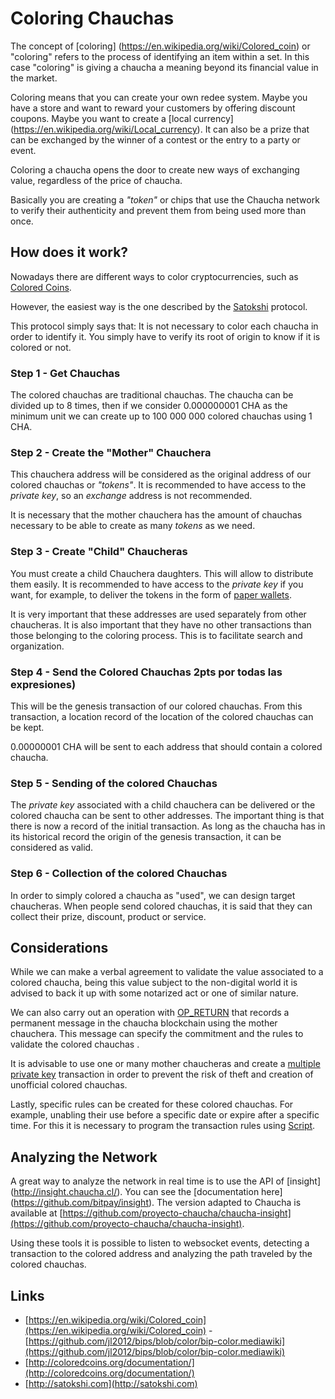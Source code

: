 # Coloring Chauchas

The concept of [coloring] (https://en.wikipedia.org/wiki/Colored_coin) or "coloring" refers to the process of identifying an item within a set. In this case "coloring" is giving a chaucha a meaning beyond its financial value in the market.

Coloring means that you can create your own redee system. Maybe you have a store and want to reward your customers by offering discount coupons. Maybe you want to create a [local currency] (https://en.wikipedia.org/wiki/Local_currency). It can also be a prize that can be exchanged by the winner of a contest or the entry to a party or event.

Coloring a chaucha opens the door to create new ways of exchanging value, regardless of the price of chaucha.

Basically you are creating a *"token"* or chips that use the Chaucha network  to verify their authenticity and prevent them from being used more than once.

## How does it work?
 
Nowadays there are different ways to color cryptocurrencies, such as [Colored Coins](http://coloredcoins.org/documentation/).
 
However, the easiest way is the one described by the [Satokshi](http://satokshi.com) protocol.
 
This protocol simply says that: It is not necessary to color each chaucha in order to identify it. You simply have to verify its root of origin to know if it is colored or not.

### Step 1 - Get Chauchas

The colored chauchas are traditional chauchas. The chaucha can be divided up to 8 times, then if we consider 0.000000001 CHA as the minimum unit we can create up to 100 000 000 colored chauchas using 1 CHA.

### Step 2 - Create the "Mother" Chauchera
 
This chauchera address will be considered as the original address of our colored chauchas or *"tokens"*. It is recommended to have access to the *private key*, so an *exchange* address is not recommended.
 
It is necessary that the mother chauchera has the amount of chauchas necessary to be able to create as many *tokens* as we need.
 
### Step 3 - Create "Child" Chaucheras
 
You must create a child Chauchera daughters. This will allow to distribute them easily. It is recommended to have access to the *private key* if you want, for example, to deliver the tokens in the form of [paper wallets](/sec).
 
It is very important that these addresses are used separately from other chaucheras. It is also important that they have no other transactions than those belonging to the coloring process. This is to facilitate search and organization.
 
### Step 4 - Send the Colored Chauchas 2pts por todas las expresiones) 
 
This will be the genesis transaction of our colored chauchas. From this transaction, a location record of the location of the colored chauchas can be kept.

0.00000001 CHA will be sent to each address that should contain a colored chaucha.

### Step 5 - Sending of the colored Chauchas

The *private key* associated with a child chauchera can be delivered or the colored chaucha can be sent to other addresses. The important thing is that there is now a record of the initial transaction. As long as the chaucha has in its historical record the origin of the genesis transaction, it can be considered as valid.

### Step 6 - Collection of the colored Chauchas

In order to simply  colored a chaucha as "used", we can design target chaucheras. When people send colored chauchas, it is said that they can collect their prize, discount, product or service.

## Considerations

While we can make a verbal agreement to validate the value associated to a colored chaucha, being this value subject to the non-digital world it is advised to back it up with some notarized act or one of similar nature.

We can also carry out an operation with [OP_RETURN](https://iot.chaucha.cl) that records a permanent message in the chaucha blockchain using the mother chauchera. This message can specify the commitment and the rules to validate the colored chauchas .

It is advisable to use one or many mother chaucheras and create a [multiple private key](https://en.bitcoin.it/wiki/multisignature) transaction in order to prevent the risk of theft and creation of unofficial colored chauchas.

Lastly, specific rules can be created for these colored chauchas. For example, unabling their use before a specific date or expire after a specific time. For this it is necessary to program the transaction rules using [Script](https://en.bitcoin.it/wiki/script).

## Analyzing the Network
A great way to analyze the network in real time is to use the API of [insight] (http://insight.chaucha.cl/). You can see the [documentation here] (https://github.com/bitpay/insight). The version adapted to Chaucha is
available at [https://github.com/proyecto-chaucha/chaucha-insight](https://github.com/proyecto-chaucha/chaucha-insight).

Using these tools it is possible to listen to websocket events, detecting a transaction to the colored address and analyzing the path traveled by the colored chauchas.

## Links

- [https://en.wikipedia.org/wiki/Colored_coin](https://en.wikipedia.org/wiki/Colored_coin)
-[https://github.com/jl2012/bips/blob/color/bip-color.mediawiki](https://github.com/jl2012/bips/blob/color/bip-color.mediawiki)
- [http://coloredcoins.org/documentation/](http://coloredcoins.org/documentation/)
- [http://satokshi.com](http://satokshi.com)


